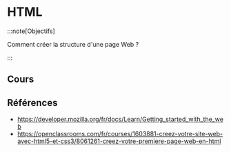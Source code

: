 # HTML

:::note[Objectifs]

Comment créer la structure d'une page Web ?

:::

## Cours

<Reveal name="3cci-webs-html" />

## Références

- https://developer.mozilla.org/fr/docs/Learn/Getting_started_with_the_web
- https://openclassrooms.com/fr/courses/1603881-creez-votre-site-web-avec-html5-et-css3/8061261-creez-votre-premiere-page-web-en-html
